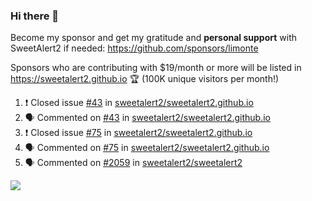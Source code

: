### Hi there 👋

Become my sponsor and get my gratitude and **personal support** with SweetAlert2 if needed: https://github.com/sponsors/limonte

Sponsors who are contributing with $19/month or more will be listed in https://sweetalert2.github.io 🏆 (100K unique visitors per month!)

<!--START_SECTION:activity-->
1. ❗️ Closed issue [#43](https://github.com//sweetalert2/sweetalert2.github.io/issues/43) in [sweetalert2/sweetalert2.github.io](https://github.com//sweetalert2/sweetalert2.github.io)
2. 🗣 Commented on [#43](https://github.com//sweetalert2/sweetalert2.github.io/issues/43) in [sweetalert2/sweetalert2.github.io](https://github.com//sweetalert2/sweetalert2.github.io)
3. ❗️ Closed issue [#75](https://github.com//sweetalert2/sweetalert2.github.io/issues/75) in [sweetalert2/sweetalert2.github.io](https://github.com//sweetalert2/sweetalert2.github.io)
4. 🗣 Commented on [#75](https://github.com//sweetalert2/sweetalert2.github.io/issues/75) in [sweetalert2/sweetalert2.github.io](https://github.com//sweetalert2/sweetalert2.github.io)
5. 🗣 Commented on [#2059](https://github.com//sweetalert2/sweetalert2/issues/2059) in [sweetalert2/sweetalert2](https://github.com//sweetalert2/sweetalert2)
<!--END_SECTION:activity-->

![](https://github-readme-stats.vercel.app/api?username=limonte&theme=vue&show_icons=true)
